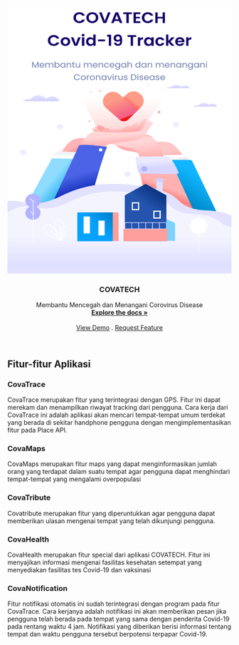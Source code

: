 <!-- PROJECT LOGO -->
<br />
<p align="center">
  <a href="https://github.com/ilhamfzri/widya-wicara-diarization">
    <img src="app/resource/logo.svg" alt="Logo" width="600" height="600">
  </a>

  <h3 align="center">COVATECH</h3>

  <p align="center">
    Membantu Mencegah dan Menangani Corovirus Disease
    <br />
    <a href="https://github.com/ilhamfzri/CovaTech"><strong>Explore the docs »</strong></a>
    <br />
    <br />
    <a href="https://github.com/ilhamfzri/CovaTech">View Demo</a>
    .
    <a href="https://github.com/ilhamfzri/CovaTech>Report Bug</a>
    ·
    <a href="https://github.com/ilhamfzri/CovaTech">Request Feature</a>
                                                   
  </p>
</p>

<br />


<!-- GETTING STARTED -->
## Fitur-fitur Aplikasi

### CovaTrace
CovaTrace merupakan fitur yang terintegrasi dengan GPS. Fitur ini dapat merekam dan menampilkan riwayat tracking dari pengguna. Cara kerja dari CovaTrace ini adalah aplikasi akan mencari tempat-tempat umum terdekat yang berada di sekitar handphone pengguna dengan mengimplementasikan fitur pada Place API.

### CovaMaps
CovaMaps merupakan fitur maps yang dapat menginformasikan jumlah orang yang terdapat dalam suatu tempat agar pengguna dapat menghindari tempat-tempat yang mengalami overpopulasi

### CovaTribute
Covatribute merupakan fitur yang diperuntukkan agar pengguna dapat memberikan ulasan mengenai tempat yang telah dikunjungi pengguna.

### CovaHealth
CovaHealth merupakan fitur special dari aplikasi COVATECH. Fitur ini menyajikan informasi mengenai fasilitas kesehatan setempat yang menyediakan fasilitas tes Covid-19 dan vaksinasi

### CovaNotification
Fitur notifikasi otomatis ini sudah terintegrasi dengan program pada fitur CovaTrace. Cara kerjanya adalah notifikasi ini akan memberikan pesan jika pengguna telah berada pada tempat yang sama dengan penderita Covid-19 pada rentang waktu 4 jam. Notifikasi yang diberikan berisi informasi tentang tempat dan waktu pengguna tersebut berpotensi terpapar Covid-19.

